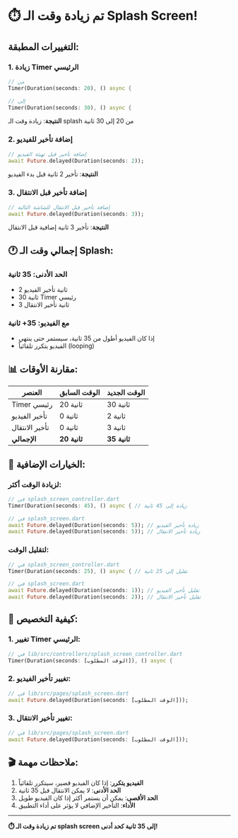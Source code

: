 # ⏱️ تم زيادة وقت الـ Splash Screen!

## التغييرات المطبقة:

### 1. **زيادة Timer الرئيسي**
```dart
// من
Timer(Duration(seconds: 20), () async {

// إلى  
Timer(Duration(seconds: 30), () async {
```
**النتيجة**: زيادة وقت الـ splash من 20 إلى 30 ثانية

### 2. **إضافة تأخير للفيديو**
```dart
// إضافة تأخير قبل تهيئة الفيديو
await Future.delayed(Duration(seconds: 2));
```
**النتيجة**: تأخير 2 ثانية قبل بدء الفيديو

### 3. **إضافة تأخير قبل الانتقال**
```dart
// إضافة تأخير قبل الانتقال للشاشة التالية
await Future.delayed(Duration(seconds: 3));
```
**النتيجة**: تأخير 3 ثانية إضافية قبل الانتقال

## 🕐 إجمالي وقت الـ Splash:

### **الحد الأدنى**: 35 ثانية
- 2 ثانية تأخير الفيديو
- 30 ثانية Timer رئيسي  
- 3 ثانية تأخير الانتقال

### **مع الفيديو**: 35+ ثانية
- إذا كان الفيديو أطول من 35 ثانية، سيستمر حتى ينتهي
- الفيديو يتكرر تلقائياً (looping)

## 📊 مقارنة الأوقات:

| العنصر | الوقت السابق | الوقت الجديد |
|--------|-------------|-------------|
| Timer رئيسي | 20 ثانية | 30 ثانية |
| تأخير الفيديو | 0 ثانية | 2 ثانية |
| تأخير الانتقال | 0 ثانية | 3 ثانية |
| **الإجمالي** | **20 ثانية** | **35 ثانية** |

## 🎯 الخيارات الإضافية:

### لزيادة الوقت أكثر:
```dart
// في splash_screen_controller.dart
Timer(Duration(seconds: 45), () async { // زيادة إلى 45 ثانية

// في splash_screen.dart  
await Future.delayed(Duration(seconds: 5)); // زيادة تأخير الفيديو
await Future.delayed(Duration(seconds: 5)); // زيادة تأخير الانتقال
```

### لتقليل الوقت:
```dart
// في splash_screen_controller.dart
Timer(Duration(seconds: 25), () async { // تقليل إلى 25 ثانية

// في splash_screen.dart
await Future.delayed(Duration(seconds: 1)); // تقليل تأخير الفيديو
await Future.delayed(Duration(seconds: 2)); // تقليل تأخير الانتقال
```

## 🔧 كيفية التخصيص:

### 1. **تغيير Timer الرئيسي**:
```dart
// في lib/src/controllers/splash_screen_controller.dart
Timer(Duration(seconds: [الوقت المطلوب]), () async {
```

### 2. **تغيير تأخير الفيديو**:
```dart
// في lib/src/pages/splash_screen.dart
await Future.delayed(Duration(seconds: [الوقت المطلوب]));
```

### 3. **تغيير تأخير الانتقال**:
```dart
// في lib/src/pages/splash_screen.dart
await Future.delayed(Duration(seconds: [الوقت المطلوب]));
```

## 🎬 ملاحظات مهمة:

1. **الفيديو يتكرر**: إذا كان الفيديو قصير، سيتكرر تلقائياً
2. **الحد الأدنى**: لا يمكن الانتقال قبل 35 ثانية
3. **الحد الأقصى**: يمكن أن يستمر أكثر إذا كان الفيديو طويل
4. **الأداء**: التأخير الإضافي لا يؤثر على أداء التطبيق

---

**⏱️ تم زيادة وقت الـ splash screen إلى 35 ثانية كحد أدنى!**
